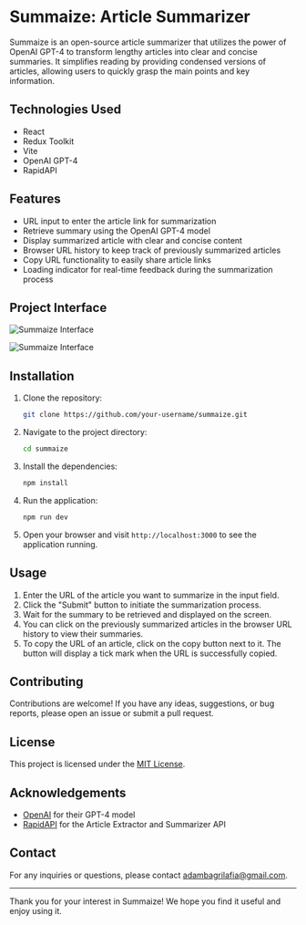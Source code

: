 # Summaize: Article Summarizer

Summaize is an open-source article summarizer that utilizes the power of OpenAI GPT-4 to transform lengthy articles into clear and concise summaries. It simplifies reading by providing condensed versions of articles, allowing users to quickly grasp the main points and key information.

## Technologies Used

- React
- Redux Toolkit
- Vite
- OpenAI GPT-4
- RapidAPI

## Features

- URL input to enter the article link for summarization
- Retrieve summary using the OpenAI GPT-4 model
- Display summarized article with clear and concise content
- Browser URL history to keep track of previously summarized articles
- Copy URL functionality to easily share article links
- Loading indicator for real-time feedback during the summarization process

## Project Interface

![Summaize Interface](https://github.com/Yerima18/Open-Ai_Summmarizer-GPT-4/assets/80855573/757862a2-5e20-4aa4-9124-3988fce30456)

![Summaize Interface](https://github.com/Yerima18/Open-Ai_Summmarizer-GPT-4/assets/80855573/ac8124d7-7208-4602-aaab-5ffa0d8ab852)

## Installation

1. Clone the repository:

   ```bash
   git clone https://github.com/your-username/summaize.git
   ```

2. Navigate to the project directory:

   ```bash
   cd summaize
   ```

3. Install the dependencies:

   ```bash
   npm install
   ```

4. Run the application:

   ```bash
   npm run dev
   ```

5. Open your browser and visit `http://localhost:3000` to see the application running.

## Usage

1. Enter the URL of the article you want to summarize in the input field.
2. Click the "Submit" button to initiate the summarization process.
3. Wait for the summary to be retrieved and displayed on the screen.
4. You can click on the previously summarized articles in the browser URL history to view their summaries.
5. To copy the URL of an article, click on the copy button next to it. The button will display a tick mark when the URL is successfully copied.

## Contributing

Contributions are welcome! If you have any ideas, suggestions, or bug reports, please open an issue or submit a pull request.

## License

This project is licensed under the [MIT License](LICENSE).

## Acknowledgements

- [OpenAI](https://openai.com/) for their GPT-4 model
- [RapidAPI](https://rapidapi.com/) for the Article Extractor and Summarizer API

## Contact

For any inquiries or questions, please contact [adambagrilafia@gmail.com](mailto:adambagrilafia@gmail.com).

---

Thank you for your interest in Summaize! We hope you find it useful and enjoy using it.

